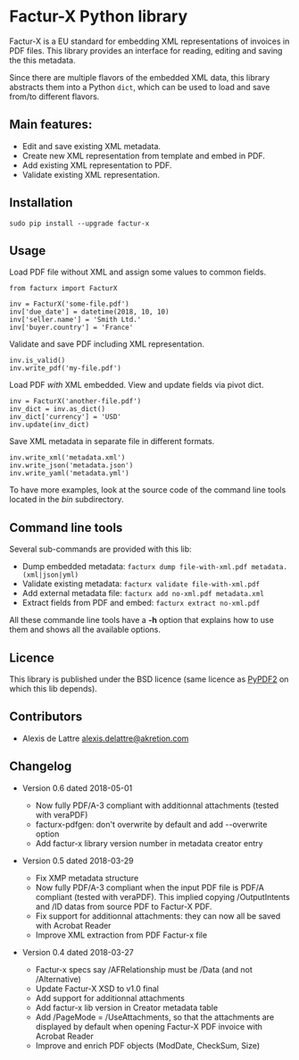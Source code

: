 # Factur-X Python library

Factur-X is a EU standard for embedding XML representations of invoices in PDF files. This library provides an interface for reading, editing and saving the this metadata.

Since there are multiple flavors of the embedded XML data, this library abstracts them into a Python `dict`, which can be used to load and save from/to different flavors.

## Main features:

- Edit and save existing XML metadata.
- Create new XML representation from template and embed in PDF.
- Add existing XML representation to PDF.
- Validate existing XML representation.

## Installation

`sudo pip install --upgrade factur-x`

## Usage

Load PDF file without XML and assign some values to common fields.
```
from facturx import FacturX

inv = FacturX('some-file.pdf')
inv['due_date'] = datetime(2018, 10, 10)
inv['seller.name'] = 'Smith Ltd.'
inv['buyer.country'] = 'France'
```

Validate and save PDF including XML representation.
```
inv.is_valid()
inv.write_pdf('my-file.pdf')
```

Load PDF *with* XML embedded. View and update fields via pivot dict.
```
inv = FacturX('another-file.pdf')
inv_dict = inv.as_dict()
inv_dict['currency'] = 'USD'
inv.update(inv_dict)
```

Save XML metadata in separate file in different formats.
```
inv.write_xml('metadata.xml')
inv.write_json('metadata.json')
inv.write_yaml('metadata.yml')
```

To have more examples, look at the source code of the command line tools located in the *bin* subdirectory.

## Command line tools

Several sub-commands are provided with this lib:

- Dump embedded metadata: `facturx dump file-with-xml.pdf metadata.(xml|json|yml)`
- Validate existing metadata: `facturx validate file-with-xml.pdf`
- Add external metadata file: `facturx add no-xml.pdf metadata.xml`
- Extract fields from PDF and embed: `facturx extract no-xml.pdf`

All these commande line tools have a **-h** option that explains how to use them and shows all the available options.

## Licence

This library is published under the BSD licence (same licence as [PyPDF2](http://mstamy2.github.io/PyPDF2/) on which this lib depends).

## Contributors

- Alexis de Lattre <alexis.delattre@akretion.com>

## Changelog

* Version 0.6 dated 2018-05-01

  * Now fully PDF/A-3 compliant with additionnal attachments (tested with veraPDF)
  * facturx-pdfgen: don't overwrite by default and add --overwrite option
  * Add factur-x library version number in metadata creator entry

* Version 0.5 dated 2018-03-29

  * Fix XMP metadata structure
  * Now fully PDF/A-3 compliant when the input PDF file is PDF/A compliant (tested with veraPDF). This implied copying /OutputIntents and /ID datas from source PDF to Factur-X PDF.
  * Fix support for additionnal attachments: they can now all be saved with Acrobat Reader
  * Improve XML extraction from PDF Factur-x file

* Version 0.4 dated 2018-03-27

  * Factur-x specs say /AFRelationship must be /Data (and not /Alternative)
  * Update Factur-X XSD to v1.0 final
  * Add support for additionnal attachments
  * Add factur-x lib version in Creator metadata table
  * Add /PageMode = /UseAttachments, so that the attachments are displayed by default when opening Factur-X PDF invoice with Acrobat Reader
  * Improve and enrich PDF objects (ModDate, CheckSum, Size)
